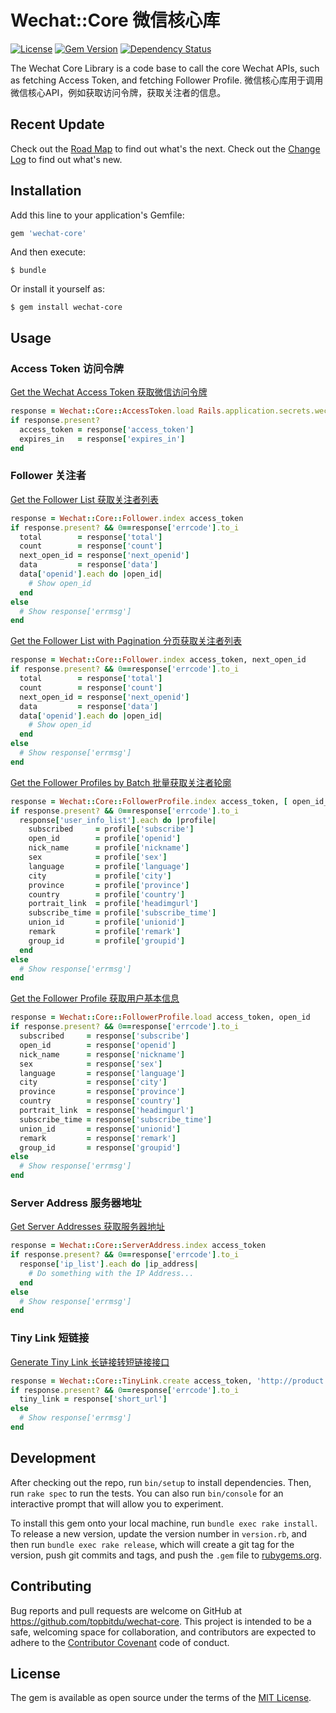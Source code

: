 # Wechat::Core 微信核心库

[![License](https://img.shields.io/badge/license-MIT-green.svg)](http://opensource.org/licenses/MIT)
[![Gem Version](https://badge.fury.io/rb/wechat-core.svg)](https://badge.fury.io/rb/wechat-core)
[![Dependency Status](https://gemnasium.com/badges/github.com/topbitdu/wechat-core.svg)](https://gemnasium.com/github.com/topbitdu/wechat-core)

The Wechat Core Library is a code base to call the core Wechat APIs, such as fetching Access Token, and fetching Follower Profile. 微信核心库用于调用微信核心API，例如获取访问令牌，获取关注者的信息。



## Recent Update

Check out the [Road Map](ROADMAP.md) to find out what's the next.
Check out the [Change Log](CHANGELOG.md) to find out what's new.



## Installation

Add this line to your application's Gemfile:

```ruby
gem 'wechat-core'
```

And then execute:

    $ bundle

Or install it yourself as:

    $ gem install wechat-core



## Usage

### Access Token 访问令牌

[Get the Wechat Access Token 获取微信访问令牌](http://mp.weixin.qq.com/wiki/14/9f9c82c1af308e3b14ba9b973f99a8ba.html)
```ruby
response = Wechat::Core::AccessToken.load Rails.application.secrets.wechat_app_id, Rails.application.secrets.wechat_app_secret
if response.present?
  access_token = response['access_token']
  expires_in   = response['expires_in']
end
```

### Follower 关注者

[Get the Follower List 获取关注者列表](http://mp.weixin.qq.com/wiki/0/d0e07720fc711c02a3eab6ec33054804.html)
```ruby
response = Wechat::Core::Follower.index access_token
if response.present? && 0==response['errcode'].to_i
  total        = response['total']
  count        = response['count']
  next_open_id = response['next_openid']
  data         = response['data']
  data['openid'].each do |open_id|
    # Show open_id
  end
else
  # Show response['errmsg']
end
```

[Get the Follower List with Pagination 分页获取关注者列表](http://mp.weixin.qq.com/wiki/0/d0e07720fc711c02a3eab6ec33054804.html)
```ruby
response = Wechat::Core::Follower.index access_token, next_open_id
if response.present? && 0==response['errcode'].to_i
  total        = response['total']
  count        = response['count']
  next_open_id = response['next_openid']
  data         = response['data']
  data['openid'].each do |open_id|
    # Show open_id
  end
else
  # Show response['errmsg']
end
```

[Get the Follower Profiles by Batch 批量获取关注者轮廓](http://mp.weixin.qq.com/wiki/14/bb5031008f1494a59c6f71fa0f319c66.html#.E6.89.B9.E9.87.8F.E8.8E.B7.E5.8F.96.E7.94.A8.E6.88.B7.E5.9F.BA.E6.9C.AC.E4.BF.A1.E6.81.AF)
```ruby
response = Wechat::Core::FollowerProfile.index access_token, [ open_id_1, open_id_2, ... ]
if response.present? && 0==response['errcode'].to_i
  response['user_info_list'].each do |profile|
    subscribed     = profile['subscribe']
    open_id        = profile['openid']
    nick_name      = profile['nickname']
    sex            = profile['sex']
    language       = profile['language']
    city           = profile['city']
    province       = profile['province']
    country        = profile['country']
    portrait_link  = profile['headimgurl']
    subscribe_time = profile['subscribe_time']
    union_id       = profile['unionid']
    remark         = profile['remark']
    group_id       = profile['groupid']
  end
else
  # Show response['errmsg']
end
```

[Get the Follower Profile 获取用户基本信息](http://mp.weixin.qq.com/wiki/14/bb5031008f1494a59c6f71fa0f319c66.html#.E8.8E.B7.E5.8F.96.E7.94.A8.E6.88.B7.E5.9F.BA.E6.9C.AC.E4.BF.A1.E6.81.AF.EF.BC.88.E5.8C.85.E6.8B.ACUnionID.E6.9C.BA.E5.88.B6.EF.BC.89)
```ruby
response = Wechat::Core::FollowerProfile.load access_token, open_id
if response.present? && 0==response['errcode'].to_i
  subscribed     = response['subscribe']
  open_id        = response['openid']
  nick_name      = response['nickname']
  sex            = response['sex']
  language       = response['language']
  city           = response['city']
  province       = response['province']
  country        = response['country']
  portrait_link  = response['headimgurl']
  subscribe_time = response['subscribe_time']
  union_id       = response['unionid']
  remark         = response['remark']
  group_id       = response['groupid']
else
  # Show response['errmsg']
end
```

### Server Address 服务器地址

[Get Server Addresses 获取服务器地址](http://mp.weixin.qq.com/wiki/0/2ad4b6bfd29f30f71d39616c2a0fcedc.html)
```ruby
response = Wechat::Core::ServerAddress.index access_token
if response.present? && 0==response['errcode'].to_i
  response['ip_list'].each do |ip_address|
    # Do something with the IP Address...
  end
else
  # Show response['errmsg']
end
```

### Tiny Link 短链接

[Generate Tiny Link 长链接转短链接接口](http://mp.weixin.qq.com/wiki/10/165c9b15eddcfbd8699ac12b0bd89ae6.html)
```ruby
response = Wechat::Core::TinyLink.create access_token, 'http://product.company.com/promotion/page.html'
if response.present? && 0==response['errcode'].to_i
  tiny_link = response['short_url']
else
  # Show response['errmsg']
end
```



## Development

After checking out the repo, run `bin/setup` to install dependencies. Then, run `rake spec` to run the tests. You can also run `bin/console` for an interactive prompt that will allow you to experiment.

To install this gem onto your local machine, run `bundle exec rake install`. To release a new version, update the version number in `version.rb`, and then run `bundle exec rake release`, which will create a git tag for the version, push git commits and tags, and push the `.gem` file to [rubygems.org](https://rubygems.org).



## Contributing

Bug reports and pull requests are welcome on GitHub at https://github.com/topbitdu/wechat-core. This project is intended to be a safe, welcoming space for collaboration, and contributors are expected to adhere to the [Contributor Covenant](http://contributor-covenant.org) code of conduct.



## License

The gem is available as open source under the terms of the [MIT License](http://opensource.org/licenses/MIT).
